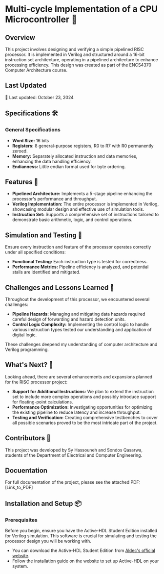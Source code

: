 # Multi-cycle Implementation of a CPU Microcontroller 🚀

## Overview

This project involves designing and verifying a simple pipelined RISC processor. It is implemented in Verilog and structured around a 16-bit instruction set architecture, operating in a pipelined architecture to enhance processing efficiency. This design was created as part of the ENCS4370 Computer Architecture course.

## Last Updated

📅 Last updated: October 23, 2024

## Specifications 🛠️

### General Specifications
- **Word Size:** 16 bits
- **Registers:** 8 general-purpose registers, R0 to R7 with R0 permanently zeroed.
- **Memory:** Separately allocated instruction and data memories, enhancing the data handling efficiency.
- **Endianness:** Little endian format used for byte ordering.

## Features 🌟

- **Pipelined Architecture:** Implements a 5-stage pipeline enhancing the processor's performance and throughput.
- **Verilog Implementation:** The entire processor is implemented in Verilog, showcasing modular design and effective use of simulation tools.
- **Instruction Set:** Supports a comprehensive set of instructions tailored to demonstrate basic arithmetic, logic, and control operations.


## Simulation and Testing 🧪

Ensure every instruction and feature of the processor operates correctly under all specified conditions:

- **Functional Testing:** Each instruction type is tested for correctness.
- **Performance Metrics:** Pipeline efficiency is analyzed, and potential stalls are identified and mitigated.
  

## Challenges and Lessons Learned 🚧

Throughout the development of this processor, we encountered several challenges:

- **Pipeline Hazards:** Managing and mitigating data hazards required careful design of forwarding and hazard detection units.
- **Control Logic Complexity:** Implementing the control logic to handle various instruction types tested our understanding and application of digital logic.

These challenges deepend my understanding of computer architecture and Verilog programming.

## What's Next? 🔮

Looking ahead, there are several enhancements and expansions planned for the RISC processor project:

- **Support for Additional Instructions:** We plan to extend the instruction set to include more complex operations and possibly introduce support for floating-point calculations.
- **Performance Optimization:** Investigating opportunities for optimizing the existing pipeline to reduce latency and increase throughput.
- **Testing and Verification:** Creating comprehensive testbenches to cover all possible scenarios proved to be the most intricate part of the project.


## Contributors 👥

This project was developed by Sy Hassouneh and Sondos Qasarwa, students of the Department of Electrical and Computer Engineering.

## Docuentation

For full documentation of the project, please see the attached PDF: [Link_to_PDF]


## Installation and Setup 📦

### Prerequisites

Before you begin, ensure you have the Active-HDL Student Edition installed for Verilog simulation. This software is crucial for simulating and testing the processor design you will be working with.

- You can download the Active-HDL Student Edition from [Aldec's official website](https://www.aldec.com/en/products/fpga_simulation/active_hdl_student).
- Follow the installation guide on the website to set up Active-HDL on your system.

